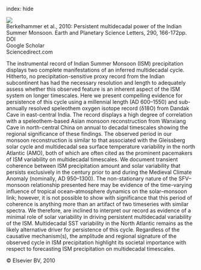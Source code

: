 index: hide

<div class="Citation">
    <div class="Citation-thumb CitationThumb-linked"  data-href="https://doi.org/10.1016/j.epsl.2009.12.017">
      <img src="https://static.claimspace.cloud/climate-study-static/refs/thumbs/5/Berkelhammer_et_al_2010-thumb.png" />
    </div>

  <div class="Citation-body">
    <div class="Citation-text">Berkelhammer et al., 2010: Persistent multidecadal power of the Indian Summer Monsoon. <span class="Article-journal">Earth and Planetary Science Letters, </span><span class="Article-volume">290, </span>166-172pp.</div>
    <div class="Citation-links">
      <div class="CitationLink" data-href="https://doi.org/10.1016/j.epsl.2009.12.017">
        <div class="CitationLink-icon CitationLink-Doi"></div>
        <div class="CitationLink-text">DOI</div>
      </div>
      <div class="CitationLink" data-href="https://scholar.google.com/scholar?q=10.1016/j.epsl.2009.12.017">
        <div class="CitationLink-icon CitationLink-Scholar"></div>
        <div class="CitationLink-text">Google Scholar</div>
      </div>
      <div class="CitationLink" data-href="http://www.sciencedirect.com/science/article/pii/S0012821X09007407">
        <div class="CitationLink-icon CitationLink-Publisher"></div>
        <div class="CitationLink-text">Sciencedirect.com</div>
      </div>
    </div>
  </div>
</div>

The instrumental record of Indian Summer Monsoon (ISM) precipitation displays two complete manifestations of an inferred multidecadal cycle. Hitherto, no precipitation-sensitive proxy record from the Indian subcontinent has had the necessary resolution and length to adequately assess whether this observed feature is an inherent aspect of the ISM system on longer timescales. Here we present compelling evidence for persistence of this cycle using a millennial length (AD 600–1550) and sub-annually resolved speleothem oxygen isotope record (δ18O) from Dandak Cave in east-central India. The record displays a high degree of correlation with a speleothem-based Asian monsoon reconstruction from Wanxiang Cave in north-central China on annual to decadal timescales showing the regional significance of these findings. The observed period in our monsoon reconstruction is similar to that associated with the Gleissberg solar cycle and multidecadal sea surface temperature variability in the north Atlantic (AMO), both of which are often cited as the prominent pacemakers of ISM variability on multidecadal timescales. We document transient coherence between ISM precipitation amount and solar variability that persists exclusively in the century prior to and during the Medieval Climate Anomaly (nominally, AD 950–1300). The non-stationary nature of the SFV–monsoon relationship presented here may be evidence of the time-varying influence of tropical ocean–atmosphere dynamics on the solar–monsoon link; however, it is not possible to show with significance that this period of coherence is anything more than an artifact of two timeseries with similar spectra. We therefore, are inclined to interpret our record as evidence of a minimal role of solar variability in driving persistent multidecadal variability of the ISM. Multidecadal SST variability in the North Atlantic remains as the likely alternative driver for persistence of this cycle. Regardless of the causative mechanism(s), the amplitude and regional signature of the observed cycle in ISM precipitation highlight its societal importance with respect to forecasting ISM precipitation on multidecadal timescales.

<div class="Citation-copy">
&copy; Elsevier BV, 2010
</div>